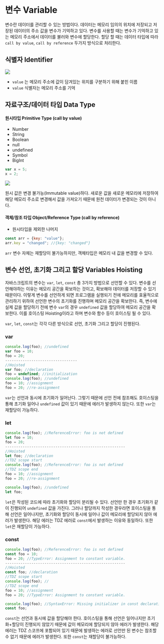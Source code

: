 # 변수 Variable

변수란 데이터를 관리할 수 있는 방법이다. 데이터는 메모리 임의의 위치에 저장되고 저장된 데이터의 주소 값을 변수가 기억하고 있다. 변수를 사용할 때는 변수가 기억하고 있는 메모리 주소에서 데이터를 불러와 변수에 할당한다. 할당 할 때는 데이터 타입에 따라 `call by value`, `call by reference` 두가지 방식으로 처리한다.

## 식별자 Identifier

![](../.gitbook/assets/IMG\_0364.PNG)

* `value` 는 메모리 주소에 값이 담겨있는 위치를 구분하기 위해 붙힌 이름
* `value` 식별자는 메모리 주소를 기억

## 자료구조/데이터 타입 Data Type

#### 원시타입 Primitive Type (call by value)

* Number
* String
* Boolean
* null
* undefined
* Symbol
* BigInt

```javascript
var x = 5;
x = 2;
```

![](../.gitbook/assets/IMG\_0365.PNG)

원시 값은 변경 불가능(Immutable value)하다. 새로운 값을 새로운 메모리에 저장하여 해당 메모리 주소로 변경해서 값을 가져오기 때문에 원천 데이터가 변경되는 것이 아니다.

#### 객체/참조 타입 Object/Reference Type (call by reference)

* 원시타입을 제외한 나머지

```javascript
const arr = {key: "value"};
arr.key = "changed"; //{key: "changed"}
```

`arr` 변수 자체는 재할당이 불가능하지만, 객체타입은 메모리 내 값을 변경할 수 있다.&#x20;



## 변수 선언, 초기화 그리고 할당 Variables Hoisting

자바스크립트의 변수는 `var`, `let`, `const` 총 3가지 방법으로 선언할 수 있다. 변수를 선언해야하는 이유는 메모리 공간을 확보하는 것이고, 확보해야 데이터를 저장할 수 있기 때문이다. 이렇게 변수를 선언하게 되면 프로그램을 실행되기 전에 메모리를 효율적으로 관리하기 위하여 선언한 변수의 초기화를 진행하며 메모리 공간을 확보한다. 즉, 변수에 실제 값을 할당하기 전에 변수 `var`의 경우 `undefined` 값을 할당하여 메모리 공간을 확보한다. 이를 호이스팅 Hoisting이라고 하며 변수와 함수 등이 호이스팅 될 수 있다.

`var`, `let`, `const`는 각각 다른 방식으로 선언, 초기화 그리고 할당이 진행된다.&#x20;

### var

```javascript
console.log(foo); //undefined
var foo = 10;
foo = 20;
---------------------------------
//Hoisted
var foo; //declaration
foo = undefined; //initialization
console.log(foo); //undefined
foo = 10; //assignment
foo = 20; //re-assignment
```

`var`는 선언과 동시에 초기화가 일어난다. 그렇기 때문에 선언 전에 참조해도 호이스팅을 통해 초기화 일어나 `undefined` 값이 있기 때문에 에러가 발생하지 않는다. 또한 `var`는 재할당이 가능하다.

### let

```javascript
console.log(foo); //ReferenceError: foo is not defined
let foo = 10;
foo = 20;
-------------------------------------------------------
//Hoisted
let foo; //declaration
//TDZ scope start
console.log(foo); //ReferenceError: foo is not defined
//TDZ scope end
foo = 10; //assignment
foo = 20; //re-assignment
```

```javascript
console.log(foo); //undefined
let foo;
```

`let`은 작성된 코드에 따라 초기화와 할당이 분리될  수 있다. 선언만 한 경우 초기화가 같이 진행되어 `undefined` 값을 가진다. 그러나 할당까지 작성한 경우라면 호이스팅을 통해 선언은 일어나지만, 초기화와 할당이 동시에 일어나 값이 메모리에 할당되지 않아 에러가 발생한다. 해당 에러는 TDZ 에러로 `const`에서 발생하는 이유와 동일하다. 또한 `let`은 재할당이 가능하다.

### const

```javascript
console.log(foo); //ReferenceError: foo is not defined
const foo = 10;
foo = 20; //TypeError: Assignment to constant variable.
-------------------------------------------------------
//Hoisted
const foo; //declaration
//TDZ scope start
console.log(foo); //
//TDZ scope end
foo = 10; //assignment
foo = 20; //TypeError: Assignment to constant variable.
```

```javascript
console.log(foo); //SyntaxError: Missing initializer in const declaration
const foo; 
```

`const`는 선언과 동시에 값을 할당해야 한다. 호이스팅을 통해 선언은 일어나지만 초기화+할당이 진행되지 않았기 때문에 값이 메모리에 할당되지 않아 에러가 발생한다. 해당 에러는 TDZ 스코프에 포함되어 있기 때문에 발생하는 에러로 선언만 된 변수는 참조할 수 없기 때문에 에러가 발생한다. 또한 `const`는 재할당이 불가능하다.
